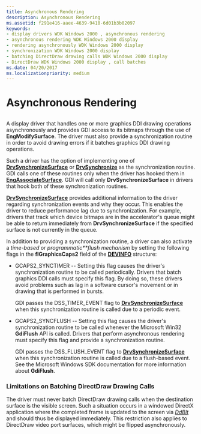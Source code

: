 ```yaml
---
title: Asynchronous Rendering
description: Asynchronous Rendering
ms.assetid: f291e416-aaee-4639-9410-6d01b3b02097
keywords:
- display drivers WDK Windows 2000 , asynchronous rendering
- asynchronous rendering WDK Windows 2000 display
- rendering asynchronously WDK Windows 2000 display
- synchronization WDK Windows 2000 display
- batching DirectDraw drawing calls WDK Windows 2000 display
- DirectDraw WDK Windows 2000 display , call batches
ms.date: 04/20/2017
ms.localizationpriority: medium
---
```


# Asynchronous Rendering


## <span id="ddk_asynchronous_rendering_gg"></span><span id="DDK_ASYNCHRONOUS_RENDERING_GG"></span>


A display driver that handles one or more graphics DDI drawing operations asynchronously and provides GDI access to its bitmaps through the use of **EngModifySurface**. The driver must also provide a synchronization routine in order to avoid drawing errors if it batches graphics DDI drawing operations.

Such a driver has the option of implementing one of [**DrvSynchronizeSurface**](/windows/win32/api/winddi/nf-winddi-drvsynchronizesurface) or [**DrvSynchronize**](/windows/win32/api/winddi/nf-winddi-drvsynchronize) as the synchronization routine. GDI calls one of these routines only when the driver has hooked them in [**EngAssociateSurface**](/windows/win32/api/winddi/nf-winddi-engassociatesurface). GDI will call only **DrvSynchronizeSurface** in drivers that hook both of these synchronization routines.

[**DrvSynchronizeSurface**](/windows/win32/api/winddi/nf-winddi-drvsynchronizesurface) provides additional information to the driver regarding synchronization events and why they occur. This enables the driver to reduce performance lag due to synchronization. For example, drivers that track which device bitmaps are in the accelerator's queue might be able to return immediately from **DrvSynchronizeSurface** if the specified surface is not currently in the queue.

In addition to providing a synchronization routine, a driver can also activate a *time-based* or *programmatic**flush mechanism* by setting the following flags in the **flGraphicsCaps2** field of the [**DEVINFO**](/windows/win32/api/winddi/ns-winddi-tagdevinfo) structure:

-   GCAPS2\_SYNCTIMER -- Setting this flag causes the driver's synchronization routine to be called periodically. Drivers that batch graphics DDI calls must specify this flag. By doing so, these drivers avoid problems such as lag in a software cursor's movement or in drawing that is performed in bursts.

    GDI passes the DSS\_TIMER\_EVENT flag to [**DrvSynchronizeSurface**](/windows/win32/api/winddi/nf-winddi-drvsynchronizesurface) when this synchronization routine is called due to a periodic event.

-   GCAPS2\_SYNCFLUSH -- Setting this flag causes the driver's synchronization routine to be called whenever the Microsoft Win32 **GdiFlush** API is called. Drivers that perform asynchronous rendering must specify this flag and provide a synchronization routine.

    GDI passes the DSS\_FLUSH\_EVENT flag to [**DrvSynchronizeSurface**](/windows/win32/api/winddi/nf-winddi-drvsynchronizesurface) when this synchronization routine is called due to a flush-based event. See the Microsoft Windows SDK documentation for more information about **GdiFlush**.

### <span id="Limitations_on_Batching_DirectDraw_Drawing_Calls"></span><span id="limitations_on_batching_directdraw_drawing_calls"></span><span id="LIMITATIONS_ON_BATCHING_DIRECTDRAW_DRAWING_CALLS"></span>Limitations on Batching DirectDraw Drawing Calls

The driver must never batch DirectDraw drawing calls when the destination surface is the visible screen. Such a situation occurs in a windowed DirectX application where the completed frame is updated to the screen via [*DdBlt*](/windows/win32/api/ddrawint/nc-ddrawint-pdd_surfcb_blt) and should thus be displayed immediately. This restriction also applies to DirectDraw video port surfaces, which might be flipped asynchronously.

 


